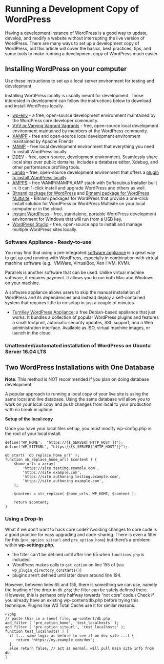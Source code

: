 # Running a Development Copy of WordPress

Having a development instance of WordPress is a good way to update, develop, and modify a website without interrupting the live version of WordPress. There are many ways to set up a development copy of WordPress, but this article will cover the basics, best practices, tips, and some tools to make running a development copy of WordPress much easier.

## Installing WordPress on your computer

Use these instructions to set up a local server environment for testing and development.

Installing WordPress locally is usually meant for development. Those interested in development can follow the instructions below to download and install WordPress locally.
- [wp-env](https://developer.wordpress.org/block-editor/reference-guides/packages/packages-env/) - a free, open-source development environment maintained by the WordPress core developer community.
- [VVV or Varying Vagrant Vagrants](https://varyingvagrantvagrants.org/) - free, open-source local development environment maintained by members of the WordPress community.
- [XAMPP](https://www.apachefriends.org/) - free and open-source local development environment maintained by Apache Friends
- [MAMP](https://www.mamp.info/en/mac/) - free local development environment that everything you need to install WordPress locally.
- [DDEV](https://ddev.readthedocs.io/en/stable/users/quickstart/#wordpress) - free, open-source, development environment. Seamlessly share local sites over public domains, includes a database editor, Xdebug, and other performance profiling tools.
- [Lando](https://lando.dev/) – free, open-source development environment that offers a [plugin to install WordPress locally](https://docs.lando.dev/plugins/wordpress/).
- [AMPPS](https://ampps.com/downloads/) – free WAMP/MAMP/LAMP stack with Softaculous Installer built in. It can 1-click install and upgrade WordPress and others as well.
- [Bitnami package for WordPress](https://bitnami.com/stack/wordpress) and [Bitnami package for WordPress Multisite](https://bitnami.com/stack/wordpress-multisite) - Bitnami packages for WordPress that provide a one-click install solution for WordPress or WordPress Multisite on your local computer or in the cloud.
- [Instant WordPress](https://instantwp.com/) - free, standalone, portable WordPress development environment for Windows that will run from a USB key.
- [WordPress Studio](https://developer.wordpress.com/studio/) - free, open-source app to install and manage multiple WordPress sites locally.

### Software Appliance - Ready-to-use

You may find that using a pre-integrated [software appliance](https://en.wikipedia.org/wiki/Software_appliance) is a great way to get up and running with WordPress, especially in combination with virtual machine software (e.g., VMWare, VirtualBox, Xen HVM, KVM).

Parallels is another software that can be used. Unlike virtual machine software, it requires payment. It allows you to run both Mac and Windows on your machine.

A software appliance allows users to skip the manual installation of WordPress and its dependencies and instead deploy a self-contained system that requires little to no setup in just a couple of minutes.

- [TurnKey WordPress Appliance](https://www.turnkeylinux.org/wordpress): a free Debian-based appliance that just works. It bundles a collection of popular WordPress plugins and features a small footprint, automatic security updates, SSL support, and a Web administration interface. Available as ISO, virtual machine images, or launch in the cloud.

### Unattended/automated installation of WordPress on Ubuntu Server 16.04 LTS

## Two WordPress Installations with One Database

**Note:** This method is NOT recommended if you plan on doing database development.

A popular approach to running a local copy of your live site is using the same local and live database. Using the same database will allow you to work on your local copy and push changes from local to your production with no break in uptime.

**Setup of the local copy**

Once you have your local files set up, you must modify wp-config.php in the root of your local install.

```
define('WP_HOME',  "https://{$_SERVER['HTTP_HOST']}");
define('WP_SITEURL', "https://{$_SERVER['HTTP_HOST']}");

ob_start( 'ob_replace_home_url' );
function ob_replace_home_url( $content ) {
    $home_urls = array(
        'https://site.testing.example.com',
        'https://site.example.com',
        'https://site.authoring.testing.example.com',
        'https://site.authoring.example.com',
    );

    $content = str_replace( $home_urls, WP_HOME, $content );

    return $content;
}
```

### Using a Drop-In

What if we don’t want to hack core code? Avoiding changes to core code is a good practice for easy upgrading and code-sharing. There is even a filter for this (`pre_option_siteurl` and `pre_option_home`) but there’s a problem: within **wp-settings.php**,

- the filter can’t be defined until after line 65 when `functions.php` is included
- WordPress makes calls to `get_option` on line 155 of (via `wp_plugin_directory_constants()`)
- plugins aren’t defined until later down around line 194.

However, between lines 65 and 155, there is something we can use, namely the loading of the drop-in `db.php`; the filter can be safely defined there. (However, this is perhaps only halfway towards “not core” code.) Check if you already have an existing wp-content/db.php before trying this technique. Plugins like W3 Total Cache use it for similar reasons.

```
<?php
// paste this in a (new) file, wp-content/db.php
add_filter ( 'pre_option_home', 'test_localhosts' );
add_filter ( 'pre_option_siteurl', 'test_localhosts' );
function test_localhosts( ) {
  if (... same logic as before to see if on dev site ...) {
     return "https://my.example.com/dev";
  }
  else return false; // act as normal; will pull main site info from db
}
```
